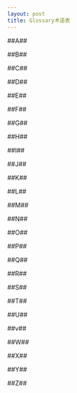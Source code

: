 ```yaml
---
layout: post
title: Glossary术语表
---
```


<div class="container">

##A##

##B##

##C##

##D##

##E##

##F##

##G##

##H##

##I##

##J##

##K##

##L##

##M##

##N##

##O##

##P##

##Q##

##R##

##S##

##T##

##U##

##v##

##W##

##X##

##Y##

##Z## 

</div>